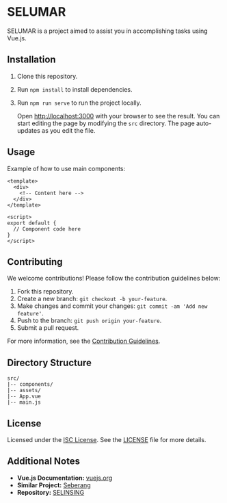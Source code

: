 # SELUMAR

SELUMAR is a project aimed to assist you in accomplishing tasks using Vue.js.

## Installation

1. Clone this repository.
2. Run `npm install` to install dependencies.
3. Run `npm run serve` to run the project locally.

   Open [http://localhost:3000](http://localhost:3000) with your browser to see the result. You can start editing the page by modifying the `src` directory. The page auto-updates as you edit the file.

## Usage

Example of how to use main components:

```vue
<template>
  <div>
    <!-- Content here -->
  </div>
</template>

<script>
export default {
  // Component code here
}
</script>
```

## Contributing

We welcome contributions! Please follow the contribution guidelines below:

1. Fork this repository.
2. Create a new branch: `git checkout -b your-feature`.
3. Make changes and commit your changes: `git commit -am 'Add new feature'`.
4. Push to the branch: `git push origin your-feature`.
5. Submit a pull request.

For more information, see the [Contribution Guidelines](CONTRIBUTING.md).

## Directory Structure

```
src/
|-- components/
|-- assets/
|-- App.vue
|-- main.js
```

## License

Licensed under the [ISC License](LICENSE). See the [LICENSE](LICENSE) file for more details.

## Additional Notes

- **Vue.js Documentation:** [vuejs.org](https://vuejs.org/)
- **Similar Project:** [Seberang](https://github.com/Keyz1k9/Seberang)
- **Repository:** [SELINSING](https://github.com/Keyz1k9/selinsing)
